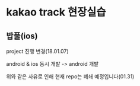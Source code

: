 # kakao track 현장실습
## 밥풀(ios)

project 진행 변경(18.01.07)

android & ios 동시 개발 -> android 개발

위와 같은 사유로 인해 현재 repo는 폐쇄 예정입니다(01.31)






